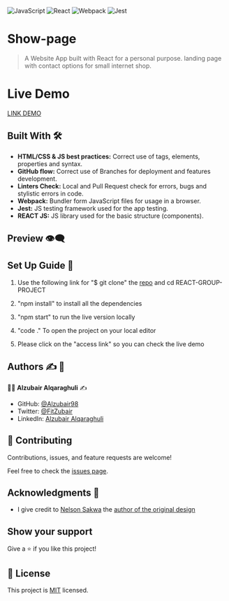 ![JavaScript](https://img.shields.io/badge/javascript-%23323330.svg?style=for-the-badge&logo=javascript&logoColor=%23F7DF1E)
![React](https://img.shields.io/badge/react-%2320232a.svg?style=for-the-badge&logo=react&logoColor=%2361DAFB)
![Webpack](https://img.shields.io/badge/webpack-%238DD6F9.svg?style=for-the-badge&logo=webpack&logoColor=black)
![Jest](https://img.shields.io/badge/-jest-%23C21325?style=for-the-badge&logo=jest&logoColor=white)

# Show-page

> A Website App built with React for a personal purpose. landing page with contact options for small internet shop.

# Live Demo

[LINK DEMO](https://spontaneous-tanuki-170881.netlify.app)

## Built With :hammer_and_wrench:

- **HTML/CSS & JS best practices:** Correct use of tags, elements, properties and syntax.
- **GitHub flow:** Correct use of Branches for deployment and features development.
- **Linters Check:** Local and Pull Request check for errors, bugs and stylistic errors in code.
- **Webpack:** Bundler form JavaScript files for usage in a browser.
- **Jest:** JS testing framework used for the app testing.
- **REACT JS:** JS library used for the basic structure (components).

## Preview :eye_speech_bubble:

## Set Up Guide :page_facing_up:

1. Use the following link for "$ git clone" the [repo](https://github.com/Alzubair98/react-capstone-project.git) and cd REACT-GROUP-PROJECT

2. "npm install" to install all the dependencies

3. "npm start" to run the live version locally

4. "code ." To open the project on your local editor

5. Please click on the "access link" so you can check the live demo

## Authors :writing_hand: :busts_in_silhouette:

:man_technologist: **Alzubair Alqaraghuli** :writing_hand:

- GitHub: [@Alzubair98](https://github.com/Alzubair98)
- Twitter: [@FitZubair](https://twitter.com/FitZubair)
- LinkedIn: [Alzubair Alqaraghuli](https://www.linkedin.com/in/alzubair-alqaraghuli-272918233/)

## 🤝 Contributing

Contributions, issues, and feature requests are welcome!

Feel free to check the [issues page](../../issues/).

## Acknowledgments :star2:

- I give credit to [Nelson Sakwa](https://www.behance.net/sakwadesignstudio) the [author of the original design](<https://www.behance.net/gallery/31579789/Ballhead-App-(Free-PSDs)>)

## Show your support

Give a ⭐️ if you like this project!

## 📝 License

This project is [MIT](./MIT.md) licensed.
